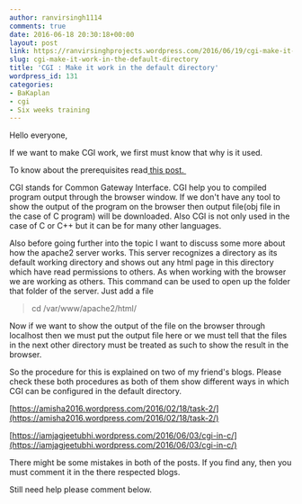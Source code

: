 ```yaml
---
author: ranvirsingh1114
comments: true
date: 2016-06-18 20:30:18+00:00
layout: post
link: https://ranvirsinghprojects.wordpress.com/2016/06/19/cgi-make-it-work-in-the-default-directory/
slug: cgi-make-it-work-in-the-default-directory
title: 'CGI : Make it work in the default directory'
wordpress_id: 131
categories:
- BaKaplan
- cgi
- Six weeks training
---
```


Hello everyone,

If we want to make CGI work, we first must know that why is it used.

To know about the prerequisites read[ this post. ](http://wp.me/p7kUg1-26)

CGI stands for Common Gateway Interface. CGI help you to compiled program output through the browser window. If we don't have any tool to show the output of the program on the browser then output file(obj file in the case of C program) will be downloaded. Also CGI is not only used in the case of C or C++ but it can be for many other languages.

Also before going further into the topic I want to discuss some more about how the apache2 server works. This server recognizes a directory as its default working directory and shows out any html page in this directory which have read permissions to others. As when working with the browser we are working as others. This command can be used to open up the folder that folder of the server. Just add a file


<blockquote>cd /var/www/apache2/html/</blockquote>


Now if we want to show the output of the file on the browser through localhost then we must put the output file here or we must tell that the files in the next other directory must be treated as such to show the result in the browser.

So the procedure for this is explained on two of my friend's blogs. Please check these both procedures as both of them show different ways in which CGI can be configured in the default directory.

[https://amisha2016.wordpress.com/2016/02/18/task-2/](https://amisha2016.wordpress.com/2016/02/18/task-2/)

[https://iamjagjeetubhi.wordpress.com/2016/06/03/cgi-in-c/](https://iamjagjeetubhi.wordpress.com/2016/06/03/cgi-in-c/)

There might be some mistakes in both of the posts. If you find any, then you must comment it in the there respected blogs.

Still need help please comment below.

